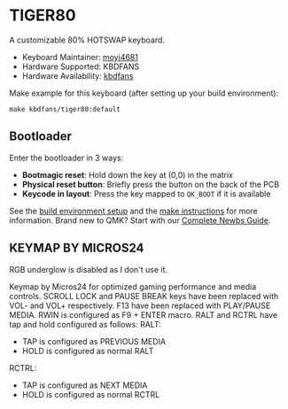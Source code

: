 # TIGER80

A customizable 80% HOTSWAP keyboard.

* Keyboard Maintainer: [moyi4681](https://github.com/moyi4681)
* Hardware Supported: KBDFANS
* Hardware Availability: [kbdfans](https://kbdfans.myshopify.com/)

Make example for this keyboard (after setting up your build environment):

    make kbdfans/tiger80:default

## Bootloader

Enter the bootloader in 3 ways:

* **Bootmagic reset**: Hold down the key at (0,0) in the matrix
* **Physical reset button**: Briefly press the button on the back of the PCB
* **Keycode in layout**: Press the key mapped to `QK_BOOT` if it is available

See the [build environment setup](https://docs.qmk.fm/#/getting_started_build_tools) and the [make instructions](https://docs.qmk.fm/#/getting_started_make_guide) for more information. Brand new to QMK? Start with our [Complete Newbs Guide](https://docs.qmk.fm/#/newbs).

## KEYMAP BY MICROS24

RGB underglow is disabled as I don't use it.

Keymap by Micros24 for optimized gaming performance and media controls.
SCROLL LOCK and PAUSE BREAK keys have been replaced with VOL- and VOL+ respectively.
F13 have been replaced with PLAY/PAUSE MEDIA.
RWIN is configured as F9 + ENTER macro.
RALT and RCTRL have tap and hold configured as follows:
RALT:
- TAP is configured as PREVIOUS MEDIA
- HOLD is configured as normal RALT

RCTRL:
- TAP is configured as NEXT MEDIA
- HOLD is configured as normal RCTRL
